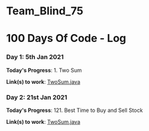 # Team_Blind_75
# 100 Days Of Code - Log

### Day 1: 5th Jan 2021

**Today's Progress**: 1. Two Sum

**Link(s) to work**: [TwoSum.java](https://github.com/TheGaneshkumawat/Team_Blind_75/blob/main/src/com/example/blind/TwoSum.java)

### Day 2: 21st Jan 2021

**Today's Progress**: 121. Best Time to Buy and Sell Stock

**Link(s) to work**: [TwoSum.java](https://github.com/TheGaneshkumawat/Team_Blind_75/blob/main/src/com/example/blind/Maxprofit.java)
